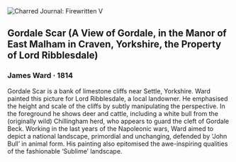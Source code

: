 <div class="artwork-of-the-day">
  <div class="container">
    <div class="img-wrapper">
      <img
        src="https://uploads0.wikiart.org/images/james-ward/gordale-scar-a-view-of-gordale-in-the-manor-of-east-malham-in-craven-yorkshire-the-property-of-1814.jpg!Large.jpg"
        alt="Charred Journal: Firewritten V" />
    </div>
    <div class="artwork-detail">
      <div class="artwork-origin"> 
        <h2 class="artwork-name">Gordale Scar (A View of Gordale, in the Manor of East Malham in Craven, Yorkshire, the Property of Lord Ribblesdale)</h2>
        <h3 class="artist">
          James Ward
                    ·  1814
        </h3>
      </div>
      <p class="description">
        <span class="artwork-description-text ng-binding" ng-bind-html="viewModel.ArtworkOfTheDay.Description | unsafe">Gordale Scar is a bank of limestone cliffs near Settle, Yorkshire. Ward painted this picture for Lord Ribblesdale, a local landowner. He emphasised the height and scale of the cliffs by subtly manipulating the perspective. In the foreground he shows deer and cattle, including a white bull from the (originally wild) Chillingham herd, who appears to guard the cleft of Gordale Beck. Working in the last years of the Napoleonic wars, Ward aimed to depict a national landscape, primordial and unchanging, defended by ‘John Bull’ in animal form. His painting also epitomised the awe-inspiring qualities of the fashionable ‘Sublime’ landscape.</span>
                        <div class="text-shadow-container" ng-show="showShadow" style=""></div>
      </p>
    </div>
  </div>

</div>
